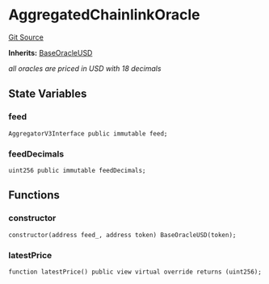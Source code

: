 # AggregatedChainlinkOracle
[Git Source](https://github.com/cryptexfinance/tcapv2.0/blob/6bc13f590e0d259edfc7844b2201ce75ef760a67/src/oracle/AggregatedChainlinkOracle.sol)

**Inherits:**
[BaseOracleUSD](/src/oracle/BaseOracleUSD.sol/abstract.BaseOracleUSD.md)

*all oracles are priced in USD with 18 decimals*


## State Variables
### feed

```solidity
AggregatorV3Interface public immutable feed;
```


### feedDecimals

```solidity
uint256 public immutable feedDecimals;
```


## Functions
### constructor


```solidity
constructor(address feed_, address token) BaseOracleUSD(token);
```

### latestPrice


```solidity
function latestPrice() public view virtual override returns (uint256);
```

